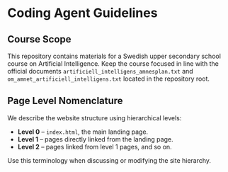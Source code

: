 # Coding Agent Guidelines

## Course Scope
This repository contains materials for a Swedish upper secondary school course on Artificial Intelligence. Keep the course focused in line with the official documents `artificiell_intelligens_amnesplan.txt` and `om_amnet_artificiell_intelligens.txt` located in the repository root.

## Page Level Nomenclature
We describe the website structure using hierarchical levels:
- **Level 0** – `index.html`, the main landing page.
- **Level 1** – pages directly linked from the landing page.
- **Level 2** – pages linked from level 1 pages, and so on.

Use this terminology when discussing or modifying the site hierarchy.

